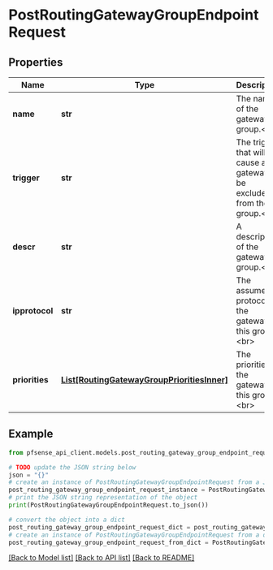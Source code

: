 # PostRoutingGatewayGroupEndpointRequest


## Properties

Name | Type | Description | Notes
------------ | ------------- | ------------- | -------------
**name** | **str** | The name of the gateway group.&lt;br&gt; | 
**trigger** | **str** | The trigger that will cause a gateway to be excluded from the group.&lt;br&gt; | [optional] [default to 'down']
**descr** | **str** | A description of the gateway group.&lt;br&gt; | [optional] 
**ipprotocol** | **str** | The assumed IP protocol of the gateways in this group.&lt;br&gt; | [optional] [readonly] [default to 'unknown']
**priorities** | [**List[RoutingGatewayGroupPrioritiesInner]**](RoutingGatewayGroupPrioritiesInner.md) | The priorities of the gateways in this group.&lt;br&gt; | 

## Example

```python
from pfsense_api_client.models.post_routing_gateway_group_endpoint_request import PostRoutingGatewayGroupEndpointRequest

# TODO update the JSON string below
json = "{}"
# create an instance of PostRoutingGatewayGroupEndpointRequest from a JSON string
post_routing_gateway_group_endpoint_request_instance = PostRoutingGatewayGroupEndpointRequest.from_json(json)
# print the JSON string representation of the object
print(PostRoutingGatewayGroupEndpointRequest.to_json())

# convert the object into a dict
post_routing_gateway_group_endpoint_request_dict = post_routing_gateway_group_endpoint_request_instance.to_dict()
# create an instance of PostRoutingGatewayGroupEndpointRequest from a dict
post_routing_gateway_group_endpoint_request_from_dict = PostRoutingGatewayGroupEndpointRequest.from_dict(post_routing_gateway_group_endpoint_request_dict)
```
[[Back to Model list]](../README.md#documentation-for-models) [[Back to API list]](../README.md#documentation-for-api-endpoints) [[Back to README]](../README.md)


